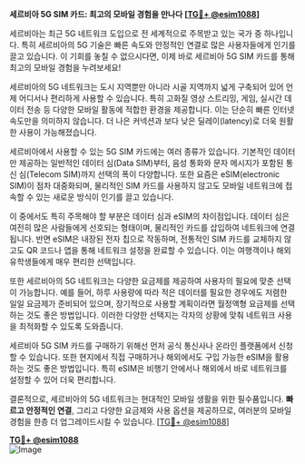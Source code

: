 **세르비아 5G SIM 카드: 최고의 모바일 경험을 만나다 [[TG💪+ @esim1088](https://t.me/s/esim1088)]**

세르비아는 최근 5G 네트워크 도입으로 전 세계적으로 주목받고 있는 국가 중 하나입니다. 특히 세르비아의 5G 기술은 빠른 속도와 안정적인 연결로 많은 사용자들에게 인기를 끌고 있습니다. 이 기회를 놓칠 수 없으시다면, 이제 바로 세르비아 5G SIM 카드를 통해 최고의 모바일 경험을 누려보세요!

세르비아의 5G 네트워크는 도시 지역뿐만 아니라 시골 지역까지 넓게 구축되어 있어 언제 어디서나 편리하게 사용할 수 있습니다. 특히 고화질 영상 스트리밍, 게임, 실시간 데이터 전송 등 다양한 모바일 활동에 적합한 환경을 제공합니다. 이는 단순히 빠른 인터넷 속도만을 의미하지 않습니다. 더 나은 커넥션과 보다 낮은 딜레이(latency)로 더욱 원활한 사용이 가능해졌습니다.

세르비아에서 사용할 수 있는 5G SIM 카드에는 여러 종류가 있습니다. 기본적인 데이터만 제공하는 일반적인 데이터 심(Data SIM)부터, 음성 통화와 문자 메시지가 포함된 통신 심(Telecom SIM)까지 선택의 폭이 다양합니다. 또한 요즘은 eSIM(electronic SIM)이 점차 대중화되며, 물리적인 SIM 카드를 사용하지 않고도 모바일 네트워크에 접속할 수 있는 새로운 방식이 인기를 끌고 있습니다.

이 중에서도 특히 주목해야 할 부분은 데이터 심과 eSIM의 차이점입니다. 데이터 심은 여전히 많은 사람들에게 선호되는 형태이며, 물리적인 카드를 삽입하여 네트워크에 연결됩니다. 반면 eSIM은 내장된 전자 칩으로 작동하며, 전통적인 SIM 카드를 교체하지 않고도 QR 코드나 앱을 통해 네트워크 설정을 완료할 수 있습니다. 이는 여행객이나 해외 유학생들에게 매우 편리한 선택입니다.

또한 세르비아의 5G 네트워크는 다양한 요금제를 제공하여 사용자의 필요에 맞춘 선택이 가능합니다. 예를 들어, 하루 사용량에 따라 적은 데이터를 필요한 경우에도 저렴한 일일 요금제가 준비되어 있으며, 장기적으로 사용할 계획이라면 월정액형 요금제를 선택하는 것도 좋은 방법입니다. 이러한 다양한 선택지는 각자의 상황에 맞춰 네트워크 사용을 최적화할 수 있도록 도와줍니다.

세르비아 5G SIM 카드를 구매하기 위해선 먼저 공식 통신사나 온라인 플랫폼에서 신청할 수 있습니다. 또한 현지에서 직접 구매하거나 해외에서도 구입 가능한 eSIM을 활용하는 것도 좋은 방법입니다. 특히 eSIM은 비행기 안에서나 해외에서 바로 네트워크를 설정할 수 있어 더욱 편리합니다.

결론적으로, 세르비아의 5G 네트워크는 현대적인 모바일 생활을 위한 필수품입니다. **빠르고 안정적인 연결**, 그리고 다양한 요금제와 사용 옵션을 제공하므로, 여러분의 모바일 경험을 한층 더 업그레이드시킬 수 있습니다. [[TG💪+ @esim1088](https://t.me/s/esim1088)]

**[TG💪+ @esim1088](https://t.me/s/esim1088)**  
![Image](https://i.postimg.cc/Y0z9fWf4/image.png)